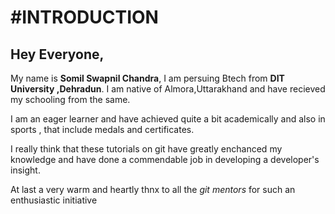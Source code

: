 #INTRODUCTION
============

## Hey Everyone,

My name is **Somil Swapnil Chandra**, I am persuing Btech from **DIT University ,Dehradun**. I am native of Almora,Uttarakhand and have recieved my schooling from the same.

 I am an eager learner and have achieved quite a bit academically and also in sports , that include medals and certificates.

 I really think that these tutorials on git have greatly enchanced my knowledge and have 
 done a commendable job in developing a developer's insight.

 At last a very warm and heartly thnx to all the *git mentors* for such an enthusiastic initiative
 
